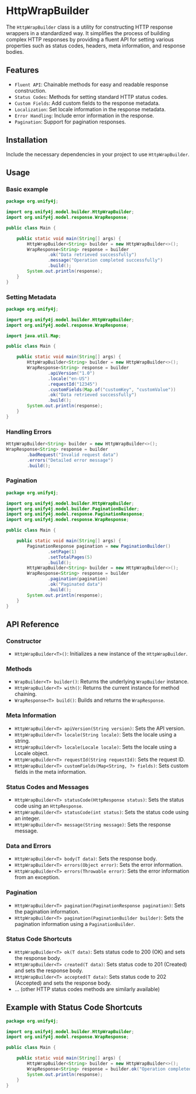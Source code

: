 # HttpWrapBuilder

The `HttpWrapBuilder` class is a utility for constructing HTTP response wrappers in a standardized way. It simplifies
the process of building complex HTTP responses by providing a fluent API for setting various properties such as status
codes, headers, meta information, and response bodies.

## Features

- `Fluent API`: Chainable methods for easy and readable response construction.
- `Status Codes`: Methods for setting standard HTTP status codes.
- `Custom Fields`: Add custom fields to the response metadata.
- `Localization`: Set locale information in the response metadata.
- `Error Handling`: Include error information in the response.
- `Pagination`: Support for pagination responses.

## Installation

Include the necessary dependencies in your project to use `HttpWrapBuilder`.

## Usage

### Basic example

```java
package org.unify4j;

import org.unify4j.model.builder.HttpWrapBuilder;
import org.unify4j.model.response.WrapResponse;

public class Main {

    public static void main(String[] args) {
        HttpWrapBuilder<String> builder = new HttpWrapBuilder<>();
        WrapResponse<String> response = builder
                .ok("Data retrieved successfully")
                .message("Operation completed successfully")
                .build();
        System.out.println(response);
    }
}
```

### Setting Metadata

```java
package org.unify4j;

import org.unify4j.model.builder.HttpWrapBuilder;
import org.unify4j.model.response.WrapResponse;

import java.util.Map;

public class Main {

    public static void main(String[] args) {
        HttpWrapBuilder<String> builder = new HttpWrapBuilder<>();
        WrapResponse<String> response = builder
                .apiVersion("1.0")
                .locale("en-US")
                .requestId("12345")
                .customFields(Map.of("customKey", "customValue"))
                .ok("Data retrieved successfully")
                .build();
        System.out.println(response);
    }
}
```

### Handling Errors

```java
HttpWrapBuilder<String> builder = new HttpWrapBuilder<>();
WrapResponse<String> response = builder
        .badRequest("Invalid request data")
        .errors("Detailed error message")
        .build();
```

### Pagination

```java
package org.unify4j;

import org.unify4j.model.builder.HttpWrapBuilder;
import org.unify4j.model.builder.PaginationBuilder;
import org.unify4j.model.response.PaginationResponse;
import org.unify4j.model.response.WrapResponse;

public class Main {

    public static void main(String[] args) {
        PaginationResponse pagination = new PaginationBuilder()
                .setPage(1)
                .setTotalPages(5)
                .build();
        HttpWrapBuilder<String> builder = new HttpWrapBuilder<>();
        WrapResponse<String> response = builder
                .pagination(pagination)
                .ok("Paginated data")
                .build();
        System.out.println(response);
    }
}
```

## API Reference

### Constructor

- `HttpWrapBuilder<T>()`: Initializes a new instance of the `HttpWrapBuilder`.

### Methods

- `WrapBuilder<T> builder()`: Returns the underlying `WrapBuilder` instance.
- `HttpWrapBuilder<T> with()`: Returns the current instance for method chaining.
- `WrapResponse<T> build()`: Builds and returns the `WrapResponse`.

### Meta Information

- `HttpWrapBuilder<T> apiVersion(String version)`: Sets the API version.
- `HttpWrapBuilder<T> locale(String locale)`: Sets the locale using a string.
- `HttpWrapBuilder<T> locale(Locale locale)`: Sets the locale using a Locale object.
- `HttpWrapBuilder<T> requestId(String requestId)`: Sets the request ID.
- `HttpWrapBuilder<T> customFields(Map<String, ?> fields)`: Sets custom fields in the meta information.

### Status Codes and Messages

- `HttpWrapBuilder<T> statusCode(HttpResponse status)`: Sets the status code using an `HttpResponse`.
- `HttpWrapBuilder<T> statusCode(int status)`: Sets the status code using an integer.
- `HttpWrapBuilder<T> message(String message)`: Sets the response message.

### Data and Errors

- `HttpWrapBuilder<T> body(T data)`: Sets the response body.
- `HttpWrapBuilder<T> errors(Object error)`: Sets the error information.
- `HttpWrapBuilder<T> errors(Throwable error)`: Sets the error information from an exception.

### Pagination

- `HttpWrapBuilder<T> pagination(PaginationResponse pagination)`: Sets the pagination information.
- `HttpWrapBuilder<T> pagination(PaginationBuilder builder)`: Sets the pagination information using
  a `PaginationBuilder`.

### Status Code Shortcuts

- `HttpWrapBuilder<T> ok(T data)`: Sets status code to 200 (OK) and sets the response body.
- `HttpWrapBuilder<T> created(T data)`: Sets status code to 201 (Created) and sets the response body.
- `HttpWrapBuilder<T> accepted(T data)`: Sets status code to 202 (Accepted) and sets the response body.
- ... (other HTTP status codes methods are similarly available)

## Example with Status Code Shortcuts

```java
package org.unify4j;

import org.unify4j.model.builder.HttpWrapBuilder;
import org.unify4j.model.response.WrapResponse;

public class Main {

    public static void main(String[] args) {
        HttpWrapBuilder<String> builder = new HttpWrapBuilder<>();
        WrapResponse<String> response = builder.ok("Operation completed successfully").build();
        System.out.println(response);
    }
}
```
